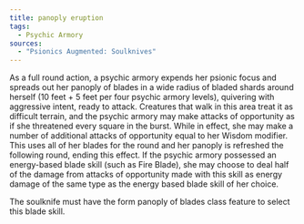 ```yaml
---
title: panoply eruption
tags:
  - Psychic Armory
sources:
  - "Psionics Augmented: Soulknives"
---
```


As a full round action, a psychic armory expends her psionic focus and spreads out her panoply of blades in a wide radius of bladed shards around herself (10 feet + 5 feet per four psychic armory levels), quivering with aggressive intent, ready to attack. Creatures that walk in this area treat it as difficult terrain, and the psychic armory may make attacks of opportunity as if she threatened every square in the burst. While in effect, she may make a number of additional attacks of opportunity equal to her Wisdom modifier. This uses all of her blades for the round and her panoply is refreshed the following round, ending this effect. If the psychic armory possessed an energy-based blade skill (such as Fire Blade), she may choose to deal half of the damage from attacks of opportunity made with this skill as energy damage of the same type as the energy based blade skill of her choice.

The soulknife must have the form panoply of blades class feature to select this blade skill.
